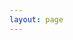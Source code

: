 ```yaml
---
layout: page
---
```


#

<script setup>
import FileTransfer from './components/FileTransfer.vue'
</script>

<FileTransfer />
